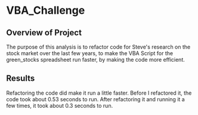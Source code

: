 # VBA_Challenge

## Overview of Project
The purpose of this analysis is to refactor code for Steve's research on the stock market over the last few years, to make the VBA Script for the green_stocks spreadsheet run faster, by making the code more efficient. 

## Results
Refactoring the code did make it run a little faster. Before I refactored it, the code took about 0.53 seconds to run. After refactoring it and running it a few times, it took about 0.3 seconds to run. 

